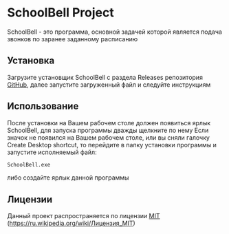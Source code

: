 # SchoolBell Project

SchoolBell - это программа, основной задачей которой является подача звонков по заранее заданному расписанию

## Установка

Загрузите установщик SchoolBell с раздела Releases репозитория [GitHub](https://github.com/TheDayG0ne/SchoolBell), далее запустите загруженный файл и следуйте инструкциям

## Использование

После установки на Вашем рабочем столе должен появиться ярлык SchoolBell, для запуска программы дважды щелкните по нему
Если значок не появился на Вашем рабочем столе, или вы сняли галочку Create Desktop shortcut, то перейдите в папку установки программы и запустите исполняемый файл:

```cmd
SchoolBell.exe
```
либо создайте ярлык данной программы

## Лицензии
Данный проект распространяется по лицензии [MIT](https://choosealicense.com/licenses/mit/) (https://ru.wikipedia.org/wiki/Лицензия_MIT)

